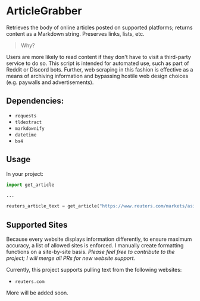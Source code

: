 # ArticleGrabber

Retrieves the body of online articles posted on supported platforms; returns content as a Markdown string. Preserves links, lists, etc.

> Why?

Users are more likely to read content if they don't have to visit a third-party service to do so. This script is intended for automated use, such as part of Reddit or Discord bots. Further, web scraping in this fashion is effective as a means of archiving information and bypassing hostile web design choices (e.g. paywalls and advertisements).

## Dependencies:

 - `requests`
 - `tldextract`
 - `markdownify`
 - `datetime`
 - `bs4`

## Usage

In your project:

```python
import get_article

...

reuters_article_text = get_article("https://www.reuters.com/markets/asia/japans-jan-consumer-inflation-rises-slower-pace-2022-02-17/")
```

## Supported Sites

Because every website displays information differently, to ensure maximum accuracy, a list of allowed sites is enforced. I manually create formatting functions on a site-by-site basis. *Please feel free to contribute to the project; I will merge all PRs for new website support.*

Currently, this project supports pulling text from the following websites:

 - `reuters.com`

More will be added soon.